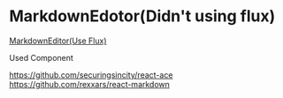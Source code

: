 # MarkdownEdotor(Didn't using flux)

[MarkdownEditor(Use Flux)](https://github.com/Shagamii/MarkdownEditorNoFlux)

Used Component

https://github.com/securingsincity/react-ace
https://github.com/rexxars/react-markdown
